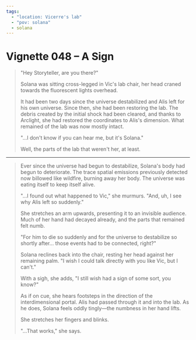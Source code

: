 ```yaml
---
tags:
  - "location: Vicerre's lab"
  - "pov: solana"
  - solana
---
```


# Vignette 048 – A Sign

> "Hey Storyteller, are you there?"
>
> Solana was sitting cross-legged in Vic's lab chair, her head craned towards the fluorescent lights overhead.
>
> It had been two days since the universe destabilized and Alis left for his own universe. Since then, she had been restoring the lab. The debris created by the initial shock had been cleared, and thanks to Arclight, she had restored the coordinates to Alis's dimension. What remained of the lab was now mostly intact.
>
> "...I don't know if you can hear me, but it's Solana."
>
> Well, the parts of the lab that weren't her, at least.

---

> Ever since the universe had begun to destabilize, Solana's body had begun to deteriorate. The trace spatial emissions previously detected now billowed like wildfire, burning away her body. The universe was eating itself to keep itself alive.
>
> "...I found out what happened to Vic," she murmurs. "And, uh, I see why Alis left so suddenly."
>
> She stretches an arm upwards, presenting it to an invisible audience. Much of her hand had decayed already, and the parts that remained felt numb.
>
> "For him to die so suddenly and for the universe to destabilize so shortly after... those events had to be connected, right?"
>
> Solana reclines back into the chair, resting her head against her remaining palm. "I wish I could talk directly with you like Vic, but I can't."
>
> With a sigh, she adds, "I still wish had a sign of some sort, you know?"
>
> As if on cue, she hears footsteps in the direction of the interdimensional portal. Alis had passed through it and into the lab. As he does, Solana feels oddly tingly—the numbness in her hand lifts.
>
> She stretches her fingers and blinks.
>
> "...That works," she says.
